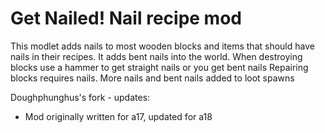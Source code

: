 # Get Nailed! Nail recipe mod
This modlet adds nails to most wooden blocks and items that should have nails in their recipes.
It adds bent nails into the world.
When destroying blocks use a hammer to get straight nails or you get bent nails
Repairing blocks requires nails.
More nails and bent nails added to loot spawns

Doughphunghus's fork - updates:

- Mod originally written for a17, updated for a18
